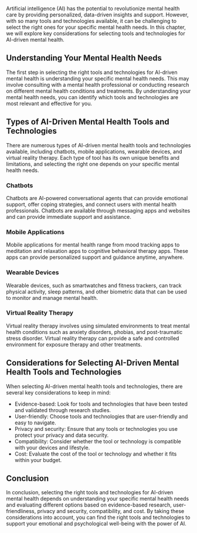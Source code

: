
Artificial intelligence (AI) has the potential to revolutionize mental health care by providing personalized, data-driven insights and support. However, with so many tools and technologies available, it can be challenging to select the right ones for your specific mental health needs. In this chapter, we will explore key considerations for selecting tools and technologies for AI-driven mental health.

Understanding Your Mental Health Needs
--------------------------------------

The first step in selecting the right tools and technologies for AI-driven mental health is understanding your specific mental health needs. This may involve consulting with a mental health professional or conducting research on different mental health conditions and treatments. By understanding your mental health needs, you can identify which tools and technologies are most relevant and effective for you.

Types of AI-Driven Mental Health Tools and Technologies
-------------------------------------------------------

There are numerous types of AI-driven mental health tools and technologies available, including chatbots, mobile applications, wearable devices, and virtual reality therapy. Each type of tool has its own unique benefits and limitations, and selecting the right one depends on your specific mental health needs.

### Chatbots

Chatbots are AI-powered conversational agents that can provide emotional support, offer coping strategies, and connect users with mental health professionals. Chatbots are available through messaging apps and websites and can provide immediate support and assistance.

### Mobile Applications

Mobile applications for mental health range from mood tracking apps to meditation and relaxation apps to cognitive behavioral therapy apps. These apps can provide personalized support and guidance anytime, anywhere.

### Wearable Devices

Wearable devices, such as smartwatches and fitness trackers, can track physical activity, sleep patterns, and other biometric data that can be used to monitor and manage mental health.

### Virtual Reality Therapy

Virtual reality therapy involves using simulated environments to treat mental health conditions such as anxiety disorders, phobias, and post-traumatic stress disorder. Virtual reality therapy can provide a safe and controlled environment for exposure therapy and other treatments.

Considerations for Selecting AI-Driven Mental Health Tools and Technologies
---------------------------------------------------------------------------

When selecting AI-driven mental health tools and technologies, there are several key considerations to keep in mind:

* Evidence-based: Look for tools and technologies that have been tested and validated through research studies.
* User-friendly: Choose tools and technologies that are user-friendly and easy to navigate.
* Privacy and security: Ensure that any tools or technologies you use protect your privacy and data security.
* Compatibility: Consider whether the tool or technology is compatible with your devices and lifestyle.
* Cost: Evaluate the cost of the tool or technology and whether it fits within your budget.

Conclusion
----------

In conclusion, selecting the right tools and technologies for AI-driven mental health depends on understanding your specific mental health needs and evaluating different options based on evidence-based research, user-friendliness, privacy and security, compatibility, and cost. By taking these considerations into account, you can find the right tools and technologies to support your emotional and psychological well-being with the power of AI.
